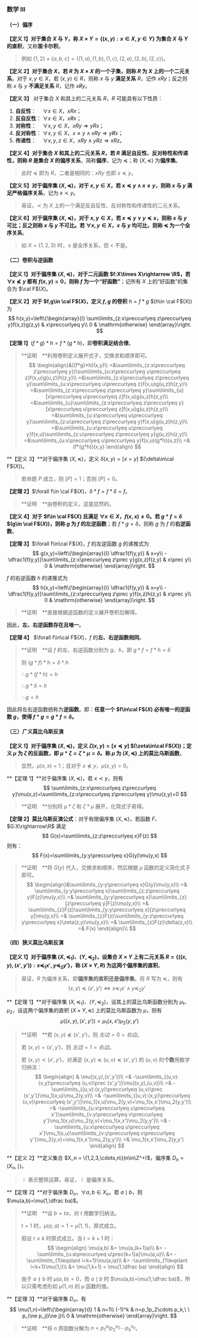 ### 数学 III

#### （一）偏序

**【定义 1】**对于集合 $X$ 与 $Y$，称 $X\times Y = \left\{(x,y):x\in X, y\in Y\right\}$ 为集合 $X$ 与 $Y$ 的**直积**，又称**笛卡尔积**。

> 例如 $\{1,2\}\times\{a,b,c\}=\{(1,a),(1,b),(1,c),(2,a),(2,b),(2,c)\}$。

**【定义 2】**对于集合 $X$，若 $R$ 为 $X\times X$ 的一个子集，则称 $R$ 为 $X$ 上的一个**二元关系**。对于 $x,y\in X$，若 $(x,y)\in R$，则称 $x$ 与 $y$ **满足关系** $R$，记作 $xRy$；反之则称 $x$ 与 $y$ **不满足关系** $R$，记作 $x\not Ry$。

**【定义 3】** 对于集合 $X$ 和其上的二元关系 $R$，$R$ 可能具有以下性质：

1. **自反性**： &emsp;$\forall x\in X$，$xRx$；
2. **反自反性**： $\forall x\in X$，$x\not Rx$；
3. **对称性**： &emsp;$\forall x,y\in X$，$xRy \Rightarrow yRx$；
4. **反对称性**： $\forall x,y\in X$，$x\ne y \land xRy \Rightarrow y\not Rx$；
5. **传递性**： &emsp;$\forall x,y,z\in X$，$xRy \land yRz \Rightarrow xRz$。

**【定义 4】**对于集合 $X$ 和其上的二元关系 $R$，若 $R$ 满足自反性、反对称性和传递性，则称 $R$ 是集合 $X$ 的**偏序关系**，简称**偏序**，记为 $\preccurlyeq$；称 $(X,\preccurlyeq)$ 为**偏序集**。

> 此时 $\preccurlyeq$ 即为 $R$，二者是相同的：$xRy$ 也即 $x\preccurlyeq y$。

**【定义 5】**对于偏序集 $(X,\preccurlyeq)$，对于 $x,y\in X$，若 $x\preccurlyeq y\land x\neq y$，则称 $x$ 与 $y$ 满足**严格偏序关系**，记为 $x\prec y$。

> 易证，$\prec$ 为 $X$ 上的一个满足反自反性、反对称性和传递性的二元关系。

**【定义 6】**对于偏序集 $(X,\preccurlyeq)$，对于 $x,y\in X$，若 $x\preccurlyeq y \lor y\preccurlyeq x$，则称 $x$ 与 $y$ **可比**；反之则称 $x$ 与 $y$ **不可比**。若 $\forall x,y\in X$，$x$ 与 $y$ 均可比，则称 $\preccurlyeq$ 为一个**全序关系**。

> 如 $X=\left\{1,2,3\right\}$ 时，$\leqslant$ 是全序关系，但 $<$ 不是。

#### （二）卷积与逆函数

**【定义 1】**对于偏序集  $(X,\preccurlyeq)$，对于二元函数 $f:X\times X\rightarrow \R$，若 $\forall x\npreceq y$ 都有  $f(x,y)=0$，则称 $f$ 为一个**“好函数”**；记所有 $X$ 上的“好函数”的集合为 $\cal F$$(X)$。

**【定义 2】**对于 $f,g\in \cal F$$(X)$，定义 $f,g$ 的**卷积** $h=f*g$ $(h\in \cal F$$(X))$ 为
$$
h(x,y)=\left\{\begin{array}{l}
\sum\limits_{z:x\preccurlyeq z\preccurlyeq y}f(x,z)g(z,y) & x\preccurlyeq y\\
0 & \mathrm{otherwise}
\end{array}\right.
$$

**【定理 1】**$(f*g)*h=f*(g*h)$，即**卷积满足结合律**。

> **证明&emsp;**利用卷积定义展开式子，交换求和顺序即可。
> $$
> \begin{align}&((f*g)*h)(x,y)\\
> =&\sum\limits_{z:x\preccurlyeq z\preccurlyeq y}(\sum\limits_{u:x\preccurlyeq u\preccurlyeq z}f(x,u)g(u,z))h(z,y)\\
> =&\sum\limits_{z:x\preccurlyeq z\preccurlyeq y}\sum\limits_{u:x\preccurlyeq u\preccurlyeq z}f(x,u)g(u,z)h(z,y)\\
> =&\sum\limits_{z:x\preccurlyeq z\preccurlyeq y}\sum\limits_{u}[x\preccurlyeq u\preccurlyeq z]f(x,u)g(u,z)h(z,y)\\
> =&\sum\limits_{u}\sum\limits_{z:x\preccurlyeq z\preccurlyeq y}[x\preccurlyeq u\preccurlyeq z]f(x,u)g(u,z)h(z,y)\\
> =&\sum\limits_{u:x\preccurlyeq u\preccurlyeq y}\sum\limits_{z:u\preccurlyeq z\preccurlyeq y}f(x,u)g(u,z)h(z,y)\\
> =&\sum\limits_{u:x\preccurlyeq u\preccurlyeq y}f(x,u)\sum\limits_{z:u\preccurlyeq z\preccurlyeq y}g(u,z)h(z,y)\\
> =&\sum\limits_{u:x\preccurlyeq u\preccurlyeq y}f(x,u)(g*h)(u,z)\\
> =&(f*(g*h))(x,y)
> \end{align}
> $$

**【定义 3】**对于偏序集 $(X,\preccurlyeq)$，定义 $\delta(x,y)=[x=y]$ $(\delta\in\cal F$$(X))$。

> 若命题 $P$ 成立，则 $[P]=1$；否则 $[P]=0$。

**【定理 2】**$\forall f\in \cal F$$(X)$，$\delta*f=f*\delta=f$。

> **证明&emsp;**由卷积的定义，这是显然的。

**【定义 4】**对于 $f\in \cal F$$(X)$ 且满足 $\forall x\in X$，$f(x,x)\ne0$。若 $g*f=\delta$ $(g\in \cal F$$(X))$，则称 $g$ 为 $f$ 的**左逆函数**；若 $f*g=\delta$，则称 $g$ 为 $f$ 的**右逆函数**。

**【定理 3】**$\forall f\in\cal F$$(X)$，$f$  的左逆函数 $g$ 的递推式为
$$
g(x,y)=\left\{\begin{array}{l}
\dfrac1{f(y,y)} & x=y\\
-\dfrac1{f(y,y)}\sum\limits_{z:x\preccurlyeq z\prec y}g(x,z)f(z,y) & x\prec y\\
0 & \mathrm{otherwise}
\end{array}\right.
$$

$f$  的右逆函数 $h$ 的递推式为
$$
h(x,y)=\left\{\begin{array}{l}
\dfrac1{f(y,y)} & x=y\\
-\dfrac1{f(y,y)}\sum\limits_{z:x\preccurlyeq z\prec y}f(x,z)h(z,y) & x\prec y\\
0 & \mathrm{otherwise}
\end{array}\right.
$$

> **证明&emsp;**直接根据逆函数的定义展开卷积后解得。

因此，**左、右逆函数存在且唯一**。

**【定理 4】** $\forall f\in\cal F$$(X)$，$f$  的**左、右逆函数相同**。

> **证明&emsp;**设 $f$ 的左、右逆函数分别为 $g$、$h$，即 $g*f=f*h=\delta$
>
> 则 $(g*f)*h=\delta*h$
>
>$\therefore g*(f*h)=h$
>
>$\therefore g*\delta=h$
>
>$\therefore g=h$

因此将左右逆函数统称为**逆函数**。即：**任意一个 $f\in\cal F$$(X)$ 必有唯一的逆函数 $g$，使得 $f*g=g*f=\delta$。**

#### （三）广义莫比乌斯反演

**【定义 1】**对于偏序集 $(X,\preccurlyeq)$，定义 $\zeta(x,y)=[x\preccurlyeq y]$ $(\zeta\in\cal F$$(X))$；定义 $\mu$ 为 $\zeta$ 的反函数，即 $\mu*\zeta=\zeta*\mu=\delta$。称 $\mu$ 为 $(X,\preccurlyeq)$ 上的**莫比乌斯函数**。

> 显然，$\mu(x,x)=1$；且对于 $x\npreceq y$，$\mu(x,y)=0$。

**【定理 1】**对于偏序集  $(X,\preccurlyeq)$，若 $x\prec y$，则有
$$
\sum\limits_{z:x\preccurlyeq z\preccurlyeq y}\mu(x,z)=\sum\limits_{z:x\preccurlyeq z\preccurlyeq y}\mu(z,y)=0
$$

> **证明&emsp;**分别将 $\mu*\zeta$ 和 $\zeta*\mu$ 展开，化简式子易得。

**【定理 2】莫比乌斯反演公式**：对于有限偏序集 $(X,\preccurlyeq)$，若函数 $F$、$G:X\rightarrow\R$ 满足
$$
G(x)=\sum\limits_{z:z\preccurlyeq x}F(z)
$$
则有：
$$
F(x)=\sum\limits_{y:y\preccurlyeq x}G(y)\mu(y,x)
$$
> **证明&emsp;**将 $G(y)$ 代入，交换求和顺序，然后根据 $\mu$ 函数的定义简化式子即可。
> $$
> \begin{align}&\sum\limits_{y:y\preccurlyeq x}G(y)\mu(y,x)\\
> =& \sum\limits_{y:y\preccurlyeq x}\sum\limits_{z:z\preccurlyeq y}F(z)\mu(y,x)\\
> =& \sum\limits_{y:y\preccurlyeq x}\sum\limits_{z}[z\preccurlyeq y]F(z)\mu(y,x)\\
> =& \sum\limits_{z}F(z)\sum\limits_{y:y\preccurlyeq x}[z\preccurlyeq y]\mu(y,x)\\
> =& \sum\limits_{z}F(z)\sum\limits_{y:z\preccurlyeq y\preccurlyeq x}\zeta(z,y)\mu(y,x)\\
> =& \sum\limits_{z}F(z)\delta(z,x)\\
> =& F(x)
> \end{align}\\
> $$

#### （四）狭义莫比乌斯反演

**【定义 1】**对于偏序集 $(X,\preccurlyeq_1)$、$(Y,\preccurlyeq_2)$，设集合 $X\times Y$ 上有二元关系 $R=\{((x,y),(x',y')):x\preccurlyeq_1x', y\preccurlyeq_2y'\}$，称 $(X\times Y,R)$  为这两个**偏序集的直积**。

> 易证，$R$ 为偏序关系，即**偏序集的直积还是偏序集**。将 $R$ 写为 $\preccurlyeq$，则有
> $$
> (x,y)\preccurlyeq(x',y')\iff x\preccurlyeq_1x'\land y\preccurlyeq_2y'
> $$

**【定理 1】**对于偏序集 $(X,\preccurlyeq_1)$、$(Y,\preccurlyeq_2)$，设其上的莫比乌斯函数分别为 $\mu_1$、$\mu_2$，设这两个偏序集的直积 $(X\times Y,\preccurlyeq)$ 上的莫比乌斯函数为 $\mu$，则有
$$
\mu((x,y),(x',y'))=\mu_1(x,x')\mu_2(y,y')
$$
> **证明&emsp;**若 $(x,y)\not\preccurlyeq(x',y')$，则 $左边=0=右边$。
>
> 若 $(x,y)=(x',y')$，则 $左边=1=右边$。
>
> 若 $(x,y)\prec(x',y')$，对满足 $(x,y)\preccurlyeq (u,v)\preccurlyeq (x',y')$ 的 $(u,v)$ 的**个数**用数学归纳法：
> $$
> \begin{align} & \mu((x,y),(x',y'))\\
> =& -\sum\limits_{(u,v):(x,y)\preccurlyeq (u,v)\prec (x',y')}\mu((x,y),(u,v))\\
> =& -\sum\limits_{(u,v):(x,y)\preccurlyeq (u,v)\prec (x',y')}\mu_1(x,u)\mu_2(y,v)\\
> =& -\sum\limits_{(u,v):(x,y)\preccurlyeq (u,v)\preccurlyeq (x',y')}\mu_1(x,u)\mu_2(y,v)+\mu_1(x,x')\mu_2(y,y')\\
> =& -\sum\limits_{u:x\preccurlyeq u\preccurlyeq x'}\sum\limits_{v:y\preccurlyeq v\preccurlyeq y'}\mu_1(x,u)\mu_2(y,v)+\mu_1(x,x')\mu_2(y,y')\\
> =& -\sum\limits_{u:x\preccurlyeq u\preccurlyeq x'}\mu_1(x,u)\sum\limits_{v:y\preccurlyeq v\preccurlyeq y'}\mu_2(y,v)+\mu_1(x,x')\mu_2(y,y')\\
> =& \mu_1(x,x')\mu_2(y,y')
> \end{align}
> $$

**【定义 2】**定义集合 $X_n = \{1,2,3,\cdots,n\}(n\in\Z^+)$，偏序集 $D_n=(X_n, \mid)$。

> $\mid$ 表示整除运算。易证，$\mid$ 是偏序关系。

**【定理 2】**对于偏序集 $D_n$，$\forall a,b\in X_n$，若 $a\mid b$，则 $\mu(a,b)=\mu(1,\dfrac ba)$。

> **证明&emsp;**设 $b=ta$，对 $t$ 用数学归纳法。
>
> $t=1$ 时，$\mu(a,a)=1=\mu(1,1)$，原式成立。
>
> 假设 $t\leqslant k$ 时原式成立。当 $t=k+1$ 时：
> $$
> \begin{align} \mu(a,b) &= \mu(a,(k+1)a)\\
> &= -\sum\limits_{u:a\preccurlyeq u\prec(k+1)a}\mu(a,u)\\
> &= -\sum\limits_{1\leqslant i<k+1}\mu(a,ia)\\
> &= -\sum\limits_{1\leqslant i<k+1}\mu(1,i)\\
> &= \mu(1,k+1) = \mu(1,\dfrac ba)
> \end{align}
> $$

> 由于 $a\nmid b$ 时 $\mu(a,b)=0$，而 $a\mid b$ 时 $\mu(a,b)=\mu(1,\dfrac ba)$，所以只需考虑形如 $\mu(1,n)$ 的 $\mu$ 函数的值。

**【定理 3】**对于偏序集 $D_n$，有
$$
\mu(1,n)=\left\{\begin{array}{l}
1 & n=1\\
(-1)^k & n=p_1p_2\cdots p_k,\ \ p_i\ne p_j(i\ne j)\\
0 & \mathrm{otherwise}
\end{array}\right.
$$

> **证明&emsp;**将 $n$ 质因数分解为 $n=p_1^{a_1}p_2^{a_2}\cdots p_k^{n_k}$。

